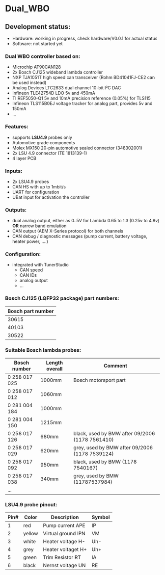 # Dual_WBO

## Development status: ##
- Hardware: working in progress, check hardware/V0.0.1 for actual status
- Software: not started yet

### Dual WBO controller based on: ### 
- Microchip AT90CAN128
- 2x Bosch CJ125 wideband lambda controller
- NXP TJA1051T high speed can transceiver (Rohm BD41041FJ-CE2 can be used instead)
- Analog Devices LTC2633 dual channel 10-bit I²C DAC
- Infineon TLE42754D LDO 5v and 450mA
- TI REF5050-Q1 5v and 10mA precision reference (0.05%) for TLS115
- Infineon TLS115B0EJ voltage tracker for analog part, provides 5v and 150mA
- ...

### Features: ### 
- supports **LSU4.9** probes only
- Automotive grade components
- Molex MX150 20-pin automotive sealed connector (348302001)
- 2x LSU 4.9 connector (TE 1813139-1)
- 4 layer PCB

### Inputs: ### 
- 2x LSU4.9 probes
- CAN HS with up to 1mbit/s
- UART for configuration
- UBat input for activation the controller

### Outputs: ### 
- dual analog output, either as 0..5V for Lambda 0.65 to 1.3 (0.25v to 4.8v) **OR** narrow band emulation
- CAN output (AEM X-Series protocol) for both channels
- CAN debug / diagnostic messages (pump current, battery voltage, heater power, ....)

### Configuration: ### 
- integrated with TunerStudio
  - CAN speed
  - CAN IDs
  - analog output
  - ...

### Bosch CJ125 (LQFP32 package) part numbers:

|Bosch part number|
|:----------------|
|30615|
|40103|
|30522|

### Suitable Bosch lambda probes: ###
|Bosch number  |Length overall|Comment|
|--------------|--------------|-------|
|0 258 017 025 |1000mm|Bosch motorsport part|
|0 258 017 012 |1060mm||
|0 281 004 184 |1000mm||
|0 281 004 150 |1215mm||
|0 258 017 126 |680mm|black, used by BMW after 09/2006 (1178 7561410)|
|0 258 017 029 |620mm|grey, used by BMW after 09/2006 (1178 7539124)|
|0 258 017 092 |950mm|black, used by BMW (1178 7540167)|
|0 258 017 038 |340mm|grey, used by BMW (11787537984)|
|...|||

### LSU4.9 probe pinout: ###
|Pin#|Color|Description|Symbol|
|----|-----|--------|-----------|
|1|red|Pump current APE|IP|
|2|yellow|Virtual ground IPN|VM|
|3|white|Heater voltage H-|Uh-|
|4|grey|Heater voltaget H+|Uh+|
|5|green|Trim Resistor RT|IA|
|6|black|Nernst voltage UN|RE|
